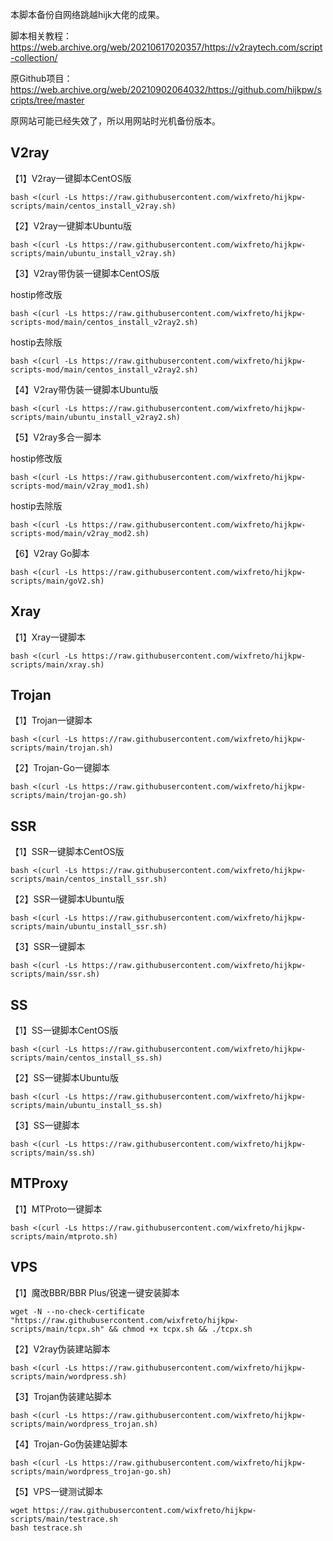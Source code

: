 本脚本备份自网络跳越hijk大佬的成果。

脚本相关教程：https://web.archive.org/web/20210617020357/https://v2raytech.com/script-collection/

原Github项目：https://web.archive.org/web/20210902064032/https://github.com/hijkpw/scripts/tree/master

原网站可能已经失效了，所以用网站时光机备份版本。

## V2ray

【1】V2ray一键脚本CentOS版
```
bash <(curl -Ls https://raw.githubusercontent.com/wixfreto/hijkpw-scripts/main/centos_install_v2ray.sh)
```
【2】V2ray一键脚本Ubuntu版
```
bash <(curl -Ls https://raw.githubusercontent.com/wixfreto/hijkpw-scripts/main/ubuntu_install_v2ray.sh)
```
【3】V2ray带伪装一键脚本CentOS版

hostip修改版
```
bash <(curl -Ls https://raw.githubusercontent.com/wixfreto/hijkpw-scripts-mod/main/centos_install_v2ray2.sh)
```

hostip去除版
```
bash <(curl -Ls https://raw.githubusercontent.com/wixfreto/hijkpw-scripts-mod/main/centos_install_v2ray2.sh)
```
【4】V2ray带伪装一键脚本Ubuntu版
```
bash <(curl -Ls https://raw.githubusercontent.com/wixfreto/hijkpw-scripts/main/ubuntu_install_v2ray2.sh)
```
【5】V2ray多合一脚本

hostip修改版
```
bash <(curl -Ls https://raw.githubusercontent.com/wixfreto/hijkpw-scripts-mod/main/v2ray_mod1.sh)
```

hostip去除版
```
bash <(curl -Ls https://raw.githubusercontent.com/wixfreto/hijkpw-scripts-mod/main/v2ray_mod2.sh)
```

【6】V2ray Go脚本
```
bash <(curl -Ls https://raw.githubusercontent.com/wixfreto/hijkpw-scripts/main/goV2.sh)
```
## Xray

【1】Xray一键脚本
```
bash <(curl -Ls https://raw.githubusercontent.com/wixfreto/hijkpw-scripts/main/xray.sh)
```
## Trojan

【1】Trojan一键脚本
```
bash <(curl -Ls https://raw.githubusercontent.com/wixfreto/hijkpw-scripts/main/trojan.sh)
```
【2】Trojan-Go一键脚本
```
bash <(curl -Ls https://raw.githubusercontent.com/wixfreto/hijkpw-scripts/main/trojan-go.sh)
```
## SSR

【1】SSR一键脚本CentOS版
```
bash <(curl -Ls https://raw.githubusercontent.com/wixfreto/hijkpw-scripts/main/centos_install_ssr.sh)
```
【2】SSR一键脚本Ubuntu版
```
bash <(curl -Ls https://raw.githubusercontent.com/wixfreto/hijkpw-scripts/main/ubuntu_install_ssr.sh)
```
【3】SSR一键脚本
```
bash <(curl -Ls https://raw.githubusercontent.com/wixfreto/hijkpw-scripts/main/ssr.sh)
```
## SS

【1】SS一键脚本CentOS版
```
bash <(curl -Ls https://raw.githubusercontent.com/wixfreto/hijkpw-scripts/main/centos_install_ss.sh)
```
【2】SS一键脚本Ubuntu版
```
bash <(curl -Ls https://raw.githubusercontent.com/wixfreto/hijkpw-scripts/main/ubuntu_install_ss.sh)
```
【3】SS一键脚本
```
bash <(curl -Ls https://raw.githubusercontent.com/wixfreto/hijkpw-scripts/main/ss.sh)
```
## MTProxy

【1】MTProto一键脚本
```
bash <(curl -Ls https://raw.githubusercontent.com/wixfreto/hijkpw-scripts/main/mtproto.sh)
```
## VPS

【1】魔改BBR/BBR Plus/锐速一键安装脚本
```
wget -N --no-check-certificate "https://raw.githubusercontent.com/wixfreto/hijkpw-scripts/main/tcpx.sh" && chmod +x tcpx.sh && ./tcpx.sh
```
【2】V2ray伪装建站脚本
```
bash <(curl -Ls https://raw.githubusercontent.com/wixfreto/hijkpw-scripts/main/wordpress.sh)
```
【3】Trojan伪装建站脚本
```
bash <(curl -Ls https://raw.githubusercontent.com/wixfreto/hijkpw-scripts/main/wordpress_trojan.sh)
```
【4】Trojan-Go伪装建站脚本
```
bash <(curl -Ls https://raw.githubusercontent.com/wixfreto/hijkpw-scripts/main/wordpress_trojan-go.sh)
```
【5】VPS一键测试脚本
```
wget https://raw.githubusercontent.com/wixfreto/hijkpw-scripts/main/testrace.sh
bash testrace.sh
```
